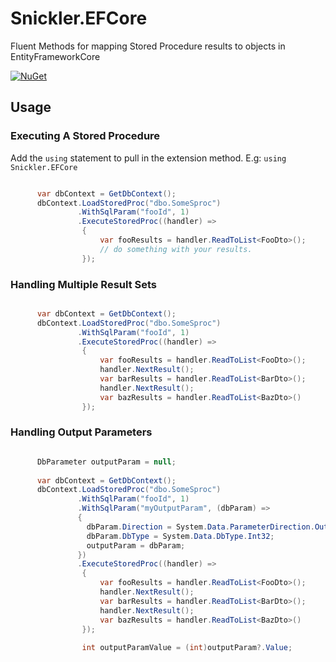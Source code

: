 # Snickler.EFCore
Fluent Methods for mapping Stored Procedure results to objects in EntityFrameworkCore



[![NuGet](https://img.shields.io/nuget/v/Snickler.EFCore.svg)](https://www.nuget.org/packages/Snickler.EFCore)


## Usage

### Executing A Stored Procedure

Add the `using` statement to pull in the extension method. E.g: `using Snickler.EFCore`

```csharp

      var dbContext = GetDbContext();
      dbContext.LoadStoredProc("dbo.SomeSproc")
               .WithSqlParam("fooId", 1)              
               .ExecuteStoredProc((handler) =>
                {                  
                    var fooResults = handler.ReadToList<FooDto>();      
                    // do something with your results.
                });

```

### Handling Multiple Result Sets

```csharp

      var dbContext = GetDbContext();
      dbContext.LoadStoredProc("dbo.SomeSproc")
               .WithSqlParam("fooId", 1)              
               .ExecuteStoredProc((handler) =>
                {                  
                    var fooResults = handler.ReadToList<FooDto>();      
                    handler.NextResult();
                    var barResults = handler.ReadToList<BarDto>();
                    handler.NextResult();
                    var bazResults = handler.ReadToList<BazDto>()
                });

```

### Handling Output Parameters

```csharp

      DbParameter outputParam = null;
    
      var dbContext = GetDbContext();
      dbContext.LoadStoredProc("dbo.SomeSproc")
               .WithSqlParam("fooId", 1)  
               .WithSqlParam("myOutputParam", (dbParam) =>
               {                 
                 dbParam.Direction = System.Data.ParameterDirection.Output;
                 dbParam.DbType = System.Data.DbType.Int32;          
                 outputParam = dbParam;
               })
               .ExecuteStoredProc((handler) =>
                {                  
                    var fooResults = handler.ReadToList<FooDto>();      
                    handler.NextResult();
                    var barResults = handler.ReadToList<BarDto>();
                    handler.NextResult();
                    var bazResults = handler.ReadToList<BazDto>()
                });
                
                int outputParamValue = (int)outputParam?.Value;

```

